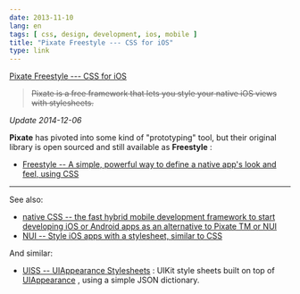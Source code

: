 ```yaml
---
date: 2013-11-10
lang: en
tags: [ css, design, development, ios, mobile ]
title: "Pixate Freestyle --- CSS for iOS"
type: link
---
```


[Pixate Freestyle --- CSS for iOS](http://www.pixate.com/)

> ~~Pixate is a free framework that lets you style your native iOS views
> with stylesheets.~~

*Update 2014-12-06*

**Pixate** has pivoted into some kind of "prototyping" tool, but their
original library is open sourced and still available as **Freestyle** :

-   [Freestyle -- A simple, powerful way to define a native app's look
    and feel, using CSS](http://www.freestyle.org)

------------------------------------------------------------------------

See also:

-   [native CSS -- the fast hybrid mobile development framework to start
    developing iOS or Android apps as an alternative to Pixate TM or
    NUI](http://nativecss.com)
-   [NUI -- Style iOS apps with a stylesheet, similar to
    CSS](https://github.com/tombenner/nui)

And similar:

-   [UISS -- UIAppearance
    Stylesheets](https://github.com/robertwijas/UISS) : UIKit style
    sheets built on top of
    [UIAppearance](https://developer.apple.com/library/iOS/documentation/UIKit/Reference/UIAppearance_Protocol/Reference/Reference.html)
    , using a simple JSON dictionary.

